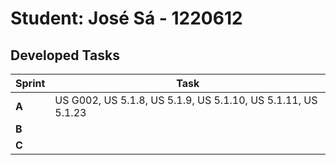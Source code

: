 # Student: José Sá - 1220612

## Developed Tasks

| Sprint | Task    |
|--------|---------|
| **A**  | US G002, US 5.1.8, US 5.1.9, US 5.1.10, US 5.1.11, US 5.1.23|
| **B**  |         |
| **C**  |         |
